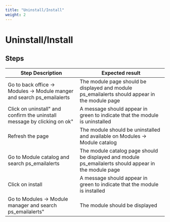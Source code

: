 ```yaml
---
title: "Uninstall/Install"
weight: 2
---
```


# Uninstall/Install
## Steps
| Step Description | Expected result |
| ----- | ----- |
| Go to back office -> Modules -> Module manger and search ps_emailalerts | The module page should be displayed and module ps_emailalerts should appear in the module page |
| Click on uninstall" and confirm the uninstall message by clicking on ok" | A message should appear in green to indicate that the module is uninstalled |
| Refresh the page | The module should be uninstalled and available on Modules -> Module catalog |
| Go to Module catalog and search ps_emailalerts | The module catalog page should be displayed and module ps_emailalerts should appear in the module page |
| Click on install | A message should appear in green to indicate that the module is installed |
| Go to Modules -> Module manager and search ps_emailalerts" | The module should be displayed |
